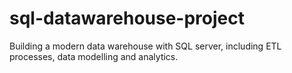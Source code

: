 # sql-datawarehouse-project
Building a modern data warehouse with SQL server, including ETL processes, data modelling and analytics.
